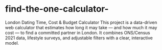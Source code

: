 # find-the-one-calculator-
London Dating Time, Cost &amp; Budget Calculator  This project is a data-driven web calculator that estimates how long it may take — and how much it may cost — to find a committed partner in London. It combines ONS/Census 2021 data, lifestyle surveys, and adjustable filters with a clear, interactive model.
